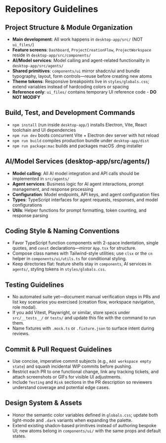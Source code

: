 # Repository Guidelines

## Project Structure & Module Organization
- **Main development**: All work happens in `desktop-app/src/` (NOT `ui_files/`)
- **Feature screens**: `Dashboard`, `ProjectCreationFlow`, `ProjectWorkspace` reside in `desktop-app/src/components/`
- **AI/Model services**: Model calling and agent-related functionality in `desktop-app/src/agents/`
- **Shared primitives**: `components/ui` mirror shadcn/ui and bundle typography, layout, form controls—reuse before creating new atoms
- **Theme tokens**: Responsive breakpoints live in `styles/globals.css`; extend variables instead of hardcoding colors or spacing
- **Reference only**: `ui_files/` contains temporary UI reference code - **DO NOT MODIFY**

## Build, Test, and Development Commands
- `npm install` (run inside `desktop-app/`) installs Electron, Vite, React toolchain and UI dependencies
- `npm run dev` boots concurrent Vite + Electron dev server with hot reload
- `npm run build` compiles production bundle under `desktop-app/dist`
- `npm run package:mac` builds and packages macOS .dmg installer

## AI/Model Services (desktop-app/src/agents/)
- **Model calling**: All AI model integration and API calls should be implemented in `src/agents/`
- **Agent services**: Business logic for AI agent interactions, prompt management, and response processing
- **Configuration**: Model endpoints, API keys, and agent configuration files
- **Types**: TypeScript interfaces for agent requests, responses, and model configurations
- **Utils**: Helper functions for prompt formatting, token counting, and response parsing

## Coding Style & Naming Conventions
- Favor TypeScript function components with 2-space indentation, single quotes, and `const` declarations—mirror `App.tsx` for structure.
- Compose class names with Tailwind-style utilities; use `clsx` or the `cn` helper in `components/ui/utils.ts` for conditional styling.
- Keep directories flat: feature shells stay in `components`, AI services in `agents/`, styling tokens in `styles/globals.css`.

## Testing Guidelines
- No automated suite yet—document manual verification steps in PRs and list key scenarios you exercised (creation flow, workspace navigation, role modal).
- If you add Vitest, Playwright, or similar, store specs under `src/__tests__/` or `tests/` and update this file with the command to run them.
- Name fixtures with `.mock.ts` or `.fixture.json` to surface intent during reviews.

## Commit & Pull Request Guidelines
- Use concise, imperative commit subjects (e.g., `Add workspace empty state`) and squash incidental WIP commits before pushing.
- Restrict each PR to one functional change, link any tracking tickets, and attach screenshots or GIFs for visible UI adjustments.
- Include `Testing` and `Risk` sections in the PR description so reviewers understand coverage and potential edge cases.

## Design System & Assets
- Honor the semantic color variables defined in `globals.css`; update both light-mode and `.dark` variants when expanding the palette.
- Extend existing shadcn-based primitives instead of authoring bespoke UI; new atoms belong in `components/ui/` with the same props and default states.
